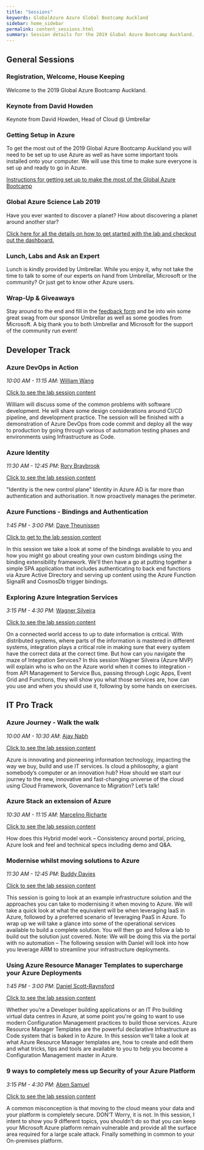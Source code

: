 ```yaml
---
title: "Sessions"
keywords: GlobalAzure Azure Global Bootcamp Auckland
sidebar: home_sidebar
permalink: content_sessions.html
summary: Session details for the 2019 Global Azure Bootcamp Auckland.
---
```


## General Sessions

### Registration, Welcome, House Keeping

Welcome to the 2019 Global Azure Bootcamp Auckland.

### Keynote from David Howden

Keynote from David Howden, Head of Cloud @ Umbrellar

### Getting Setup in Azure

To get the most out of the 2019 Global Azure Bootcamp Auckland you will need to be set up to use Azure as well as have some important tools installed onto your computer.
We will use this time to make sure everyone is set up and ready to go in Azure.

[Instructions for getting set up to make the most of the Global Azure Bootcamp](content_setup.html)

### Global Azure Science Lab 2019

Have you ever wanted to discover a planet? How about discovering a planet around another star?

[Click here for all the details on how to get started with the lab and checkout out the dashboard.](content_sciencelab.html)

### Lunch, Labs and Ask an Expert

Lunch is kindly provided by Umbrellar. While you enjoy it, why not take the time to talk to some of our experts on hand from Umbrellar, Microsoft or the community? Or just get to know other Azure users.

### Wrap-Up & Giveaways

Stay around to the end and fill in the [feedback form](https://forms.office.com/Pages/ResponsePage.aspx?id=r8sgyGvTD0qb55csA6QeXdnsJymPDKZAtU7faCKgTExUOVlPOUZHSUNFVkM1NDVIWkpGTzAxRTlMVi4u) and be into win some great swag from our sponsor Umbrellar as well as some goodies from Microsoft. A big thank you to both Umbrellar and Microsoft for the support of the community run event!

## Developer Track

### Azure DevOps in Action

_10:00 AM - 11:15 AM_: [William Wang](content_presenters.html#william-wang)

[Click to see the lab session content](https://github.com/bwwilliam/azurebootcamp2019)

William will discuss some of the common problems with software development.
He will share some design considerations around CI/CD pipeline, and development practice.
The session will be finished with a demonstration of Azure DevOps from code commit and deploy all the way to production by going through various of automation testing phases and environments using Infrastructure as Code.

### Azure Identity

_11:30 AM - 12:45 PM_: [Rory Braybrook](content_presenters.html#rory-braybrook)

[Click to see the lab session content](https://rbrayb.github.io/global-azure-bootcamp-iam-2019/)

"Identity is the new control plane" Identity in Azure AD is far more than authentication and authorisation. It now proactively manages the perimeter.

### Azure Functions - Bindings and Authentication

_1:45 PM - 3:00 PM_: [Dave Theunissen](content_presenters.html#dave-theunissen)

[Click to get to the lab session content](https://github.com/davetheunissen/AzureFunctionsWorkshop)

In this session we take a look at some of the bindings available to you and how you might go about creating your own custom bindings using the binding extensibility framework.
We'll then have a go at putting together a simple SPA application that includes authenticating to back end functions via Azure Active Directory and serving up content using the Azure Function SignalR and CosmosDb trigger bindings.

### Exploring Azure Integration Services

_3:15 PM - 4:30 PM_: [Wagner Silveira](content_presenters.html#wagner-silveira)

[Click to see the lab session content](https://github.com/wsilveiranz/gab2019)

On a connected world access to up to date information is critical.
With distributed systems, where parts of the information is mastered in different systems, integration plays a critical role in making sure that every system have the correct data at the correct time.
But how can you navigate the maze of Integration Services? In this session Wagner Silveira (Azure MVP) will explain who is who on the Azure world when it comes to integration - from API Management to Service Bus, passing through Logic Apps, Event Grid and Functions, they will show you what those services are, how can you use and when you should use it, following by some hands on exercises.

## IT Pro Track

### Azure Journey - Walk the walk

_10:00 AM - 10:30 AM_: [Ajay Nabh](content_presenters.html#ajay-nabh)

[Click to see the lab session content]()

Azure is innovating and pioneering information technology, impacting the way we buy, build and use IT services.
Is cloud a philosophy, a giant somebody’s computer or an innovation hub? How should we start our journey to the new, innovative and fast-changing universe of the cloud using Cloud Framework, Governance to Migration? Let’s talk!

### Azure Stack an extension of Azure

_10:30 AM - 11:15 AM_: [Marcelino Richarte](content_presenters.html#marcelino-richarte)

[Click to see the lab session content]()

How does this Hybrid model work – Consistency around portal, pricing, Azure look and feel and technical specs including demo and Q&A.

### Modernise whilst moving solutions to Azure

_11:30 AM - 12:45 PM_: [Buddy Davies](content_presenters.html#buddy-davies)

[Click to see the lab session content](https://github.com/whatsupbuddy/AzureGBC2019)

This session is going to look at an example infrastructure solution and the approaches you can take to modernising it when moving to Azure. We will take a quick look at what the equivalent will be when leveraging IaaS in Azure, followed by a preferred scenario of leveraging PaaS in Azure. To wrap up we will take a glance into some of the operational services available to build a complete solution. You will then go and follow a lab to build out the solution just covered. Note: We will be doing this via the portal with no automation – The following session with Daniel will look into how you leverage ARM to streamline your infrastructure deployments.

### Using Azure Resource Manager Templates to supercharge your Azure Deployments

_1:45 PM - 3:00 PM_: [Daniel Scott-Raynsford](content_presenters.html#daniel-scott-raynsford)

[Click to see the lab session content](https://github.com/PlagueHO/Workshop-ARM-Templates)

Whether you’re a Developer building applications or an IT Pro building virtual data centres in Azure, at some point you're going to want to use modern Configuration Management practices to build those services. Azure Resource Manager Templates are the powerful declarative Infrastructure as Code system that is baked in to Azure. In this session we'll take a look at what Azure Resource Manager templates are, how to create and edit them and what tricks, tips and tools are available to you to help you become a Configuration Management master in Azure.

### 9 ways to completely mess up Security of your Azure Platform

_3:15 PM - 4:30 PM_: [Aben Samuel](content_presenters.html#aben-samuel)

[Click to see the lab session content](https://github.com/neop26/securitysessionaklgcb2019)

A common misconception is that moving to the cloud means your data and your platform is completely secure. DON’T Worry, it is not. In this session, I intent to show you 9 different topics, you shouldn’t do so that you can keep your Microsoft Azure platform remain vulnerable and provide all the surface area required for a large scale attack. Finally something in common to your On-premises platform.
